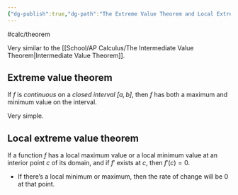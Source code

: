 ```yaml
---
{"dg-publish":true,"dg-path":"The Extreme Value Theorem and Local Extreme Value Theorem.md","permalink":"/the-extreme-value-theorem-and-local-extreme-value-theorem/","created":"","updated":""}
---
```


#calc/theorem 

Very similar to the [[School/AP Calculus/The Intermediate Value Theorem\|Intermediate Value Theorem]].
## Extreme value theorem
If $f$ is *continuous* on a *closed interval $[a,b]$*, then $f$ has both a maximum and minimum value on the interval.

Very simple.
## Local extreme value theorem
If a function $f$ has a local maximum value or a local minimum value at an interior point $c$ of its domain, and if $f'$ exists at $c$, then $f'(c)=0$.
- If there’s a local minimum or maximum, then the rate of change will be $0$ at that point.